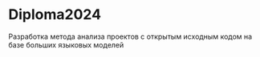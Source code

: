 # Diploma2024
Разработка метода анализа проектов с открытым исходным кодом на базе больших языковых моделей
